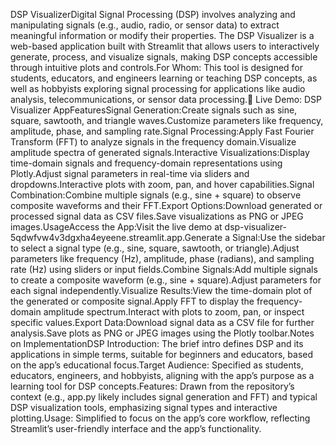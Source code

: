 DSP VisualizerDigital Signal Processing (DSP) involves analyzing and manipulating signals (e.g., audio, radio, or sensor data) to extract meaningful information or modify their properties. The DSP Visualizer is a web-based application built with Streamlit that allows users to interactively generate, process, and visualize signals, making DSP concepts accessible through intuitive plots and controls.For Whom: This tool is designed for students, educators, and engineers learning or teaching DSP concepts, as well as hobbyists exploring signal processing for applications like audio analysis, telecommunications, or sensor data processing.🔗 Live Demo: DSP Visualizer AppFeaturesSignal Generation:Create signals such as sine, square, sawtooth, and triangle waves.Customize parameters like frequency, amplitude, phase, and sampling rate.Signal Processing:Apply Fast Fourier Transform (FFT) to analyze signals in the frequency domain.Visualize amplitude spectra of generated signals.Interactive Visualizations:Display time-domain signals and frequency-domain representations using Plotly.Adjust signal parameters in real-time via sliders and dropdowns.Interactive plots with zoom, pan, and hover capabilities.Signal Combination:Combine multiple signals (e.g., sine + square) to observe composite waveforms and their FFT.Export Options:Download generated or processed signal data as CSV files.Save visualizations as PNG or JPEG images.UsageAccess the App:Visit the live demo at dsp-visualizer-5qdwfvw4v3dgxha4eyeene.streamlit.app.Generate a Signal:Use the sidebar to select a signal type (e.g., sine, square, sawtooth, or triangle).Adjust parameters like frequency (Hz), amplitude, phase (radians), and sampling rate (Hz) using sliders or input fields.Combine Signals:Add multiple signals to create a composite waveform (e.g., sine + square).Adjust parameters for each signal independently.Visualize Results:View the time-domain plot of the generated or composite signal.Apply FFT to display the frequency-domain amplitude spectrum.Interact with plots to zoom, pan, or inspect specific values.Export Data:Download signal data as a CSV file for further analysis.Save plots as PNG or JPEG images using the Plotly toolbar.Notes on ImplementationDSP Introduction: The brief intro defines DSP and its applications in simple terms, suitable for beginners and educators, based on the app’s educational focus.Target Audience: Specified as students, educators, engineers, and hobbyists, aligning with the app’s purpose as a learning tool for DSP concepts.Features: Drawn from the repository’s context (e.g., app.py likely includes signal generation and FFT) and typical DSP visualization tools, emphasizing signal types and interactive plotting.Usage: Simplified to focus on the app’s core workflow, reflecting Streamlit’s user-friendly interface and the app’s functionality.
